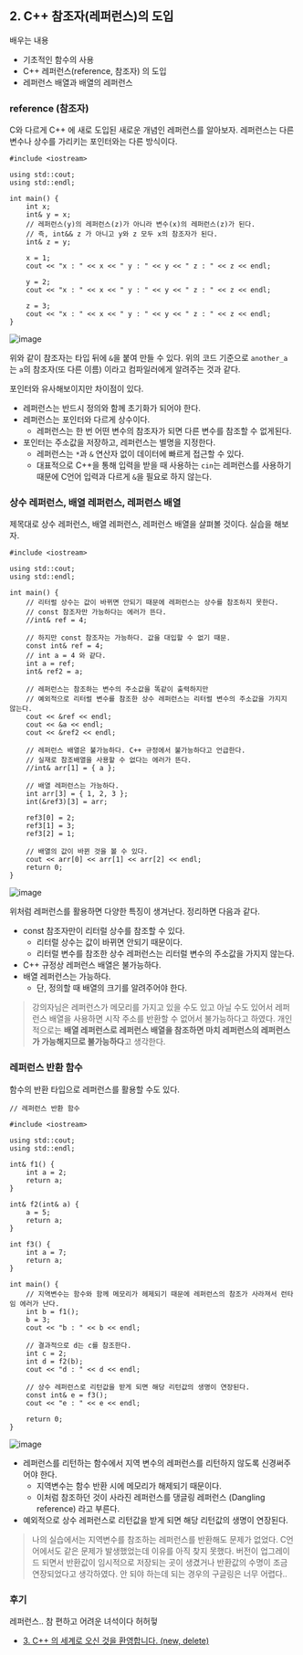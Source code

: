 ## 2. C++ 참조자(레퍼런스)의 도입

배우는 내용

- 기초적인 함수의 사용
- C++ 레퍼런스(reference, 참조자) 의 도입
- 레퍼런스 배열과 배열의 레퍼런스

### reference (참조자)

C와 다르게 C++ 에 새로 도입된 새로운 개념인 레퍼런스를 알아보자. 레퍼런스는 다른 변수나 상수를 가리키는 포인터와는 다른 방식이다.

```
#include <iostream>

using std::cout;
using std::endl;

int main() {
	int x;
	int& y = x;
	// 레퍼런스(y)의 레퍼런스(z)가 아니라 변수(x)의 레퍼런스(z)가 된다.
	// 즉, int&& z 가 아니고 y와 z 모두 x의 참조자가 된다.
	int& z = y;

	x = 1;
	cout << "x : " << x << " y : " << y << " z : " << z << endl;

	y = 2;
	cout << "x : " << x << " y : " << y << " z : " << z << endl;

	z = 3;
	cout << "x : " << x << " y : " << y << " z : " << z << endl;
}
```

![image](https://github.com/ii200400/IT_Skill_Question/assets/19484971/5e94f25f-eedc-4eb8-9350-f61e2331f4cc)

위와 같이 참조자는 타입 뒤에 `&`을 붙여 만들 수 있다. 위의 코드 기준으로 `another_a` 는 `a`의 참조자(또 다른 이름) 이라고 컴파일러에게 알려주는 것과 같다.

포인터와 유사해보이지만 차이점이 있다.

- 레퍼런스는 반드시 정의와 함께 초기화가 되어야 한다.
- 레퍼런스는 포인터와 다르게 상수이다.
  - 레퍼런스는 한 번 어떤 변수의 참조자가 되면 다른 변수를 참조할 수 없게된다.
- 포인터는 주소값을 저장하고, 레퍼런스는 별명을 지정한다.
  - 레퍼런스는 `*`과 `&` 연산자 없이 데이터에 빠르게 접근할 수 있다.
  - 대표적으로 C++을 통해 입력을 받을 때 사용하는 `cin`는 레퍼런스를 사용하기 때문에 C언어 입력과 다르게 `&`을 필요로 하지 않는다.

### 상수 레퍼런스, 배열 레퍼런스, 레퍼런스 배열

제목대로 상수 레퍼런스, 배열 레퍼런스, 레퍼런스 배열을 살펴볼 것이다. 실습을 해보자.

```
#include <iostream>

using std::cout;
using std::endl;

int main() {
	// 리터럴 상수는 값이 바뀌면 안되기 때문에 레퍼런스는 상수를 참조하지 못한다.
	// const 참조자만 가능하다는 에러가 뜬다.
	//int& ref = 4;

	// 하지만 const 참조자는 가능하다. 값을 대입할 수 없기 때문.
	const int& ref = 4;
	// int a = 4 와 같다.
	int a = ref;
	int& ref2 = a;

	// 레퍼런스는 참조하는 변수의 주소값을 똑같이 출력하지만
	// 예외적으로 리터럴 변수를 참조한 상수 레퍼런스는 리터럴 변수의 주소값을 가지지 않는다.
	cout << &ref << endl;
	cout << &a << endl;
	cout << &ref2 << endl;

	// 레퍼런스 배열은 불가능하다. C++ 규정에서 불가능하다고 언급한다.
	// 실재로 참조배열을 사용할 수 없다는 에러가 뜬다.
	//int& arr[1] = { a };

	// 배열 레퍼런스는 가능하다.
	int arr[3] = { 1, 2, 3 };
	int(&ref3)[3] = arr;

	ref3[0] = 2;
	ref3[1] = 3;
	ref3[2] = 1;

	// 배열의 값이 바뀐 것을 볼 수 있다.
	cout << arr[0] << arr[1] << arr[2] << endl;
	return 0;
}
```

![image](https://github.com/ii200400/IT_Skill_Question/assets/19484971/cfaedb0c-5792-44cb-9aa6-ae5b7494fe97)

위처럼 레퍼런스를 활용하면 다양한 특징이 생겨난다. 정리하면 다음과 같다.

- const 참조자만이 리터럴 상수를 참조할 수 있다.
  - 리터럴 상수는 값이 바뀌면 안되기 때문이다.
  - 리터럴 변수를 참조한 상수 레퍼런스는 리터럴 변수의 주소값을 가지지 않는다.
- C++ 규정상 레퍼런스 배열은 불가능하다.
- 배열 레퍼런스는 가능하다.
  - 단, 정의할 때 배열의 크기를 알려주어야 한다.

> 강의자님은 레퍼런스가 메모리를 가지고 있을 수도 있고 아닐 수도 있어서 레퍼런스 배열을 사용하면 시작 주소를 반환할 수 없어서 불가능하다고 하였다. 개인적으로는 **배열 레퍼런스로 레퍼런스 배열을 참조하면 마치 레퍼런스의 레퍼런스가 가능해지므로 불가능하다**고 생각한다.

### 레퍼런스 반환 함수

함수의 반환 타입으로 레퍼런스를 활용할 수도 있다.

```
// 레퍼런스 반환 함수

#include <iostream>

using std::cout;
using std::endl;

int& f1() {
	int a = 2;
	return a;
}

int& f2(int& a) {
	a = 5;
	return a;
}

int f3() {
	int a = 7;
	return a;
}

int main() {
	// 지역변수는 함수와 함께 메모리가 헤제되기 때문에 레퍼런스의 참조가 사라져서 런타임 에러가 난다.
	int b = f1();
	b = 3;
	cout << "b : " << b << endl;

	// 결과적으로 d는 c를 참조한다.
	int c = 2;
	int d = f2(b);
	cout << "d : " << d << endl;

	// 상수 레퍼런스로 리턴값을 받게 되면 해당 리턴값의 생명이 연장된다.
	const int& e = f3();
	cout << "e : " << e << endl;

	return 0;
}
```

![image](https://github.com/ii200400/IT_Skill_Question/assets/19484971/3137ea35-bd2a-44cf-9c30-3f19d9317f4c)

- 레퍼런스를 리턴하는 함수에서 지역 변수의 레퍼런스를 리턴하지 않도록 신경써주어야 한다.
  - 지역변수는 함수 반환 시에 메모리가 해제되기 때문이다.
  - 이처럼 참조하던 것이 사라진 레퍼런스를 댕글링 레퍼런스 (Dangling reference) 라고 부른다.
- 예외적으로 상수 레퍼런스로 리턴값을 받게 되면 해당 리턴값의 생명이 연장된다.

> 나의 실습에서는 지역변수를 참조하는 레퍼런스를 반환해도 문제가 없었다. C언어에서도 같은 문제가 발생했었는데 이유를 아직 찾지 못했다. 버전이 업그레이드 되면서 반환값이 임시적으로 저장되는 곳이 생겼거나 반환값의 수명이 조금 연장되었다고 생각하였다. 안 되야 하는데 되는 경우의 구글링은 너무 어렵다..

### 후기

레퍼런스.. 참 편하고 어려운 녀석이다 허허헣

- [3. C++ 의 세계로 오신 것을 환영합니다. (new, delete)](./3.md)
